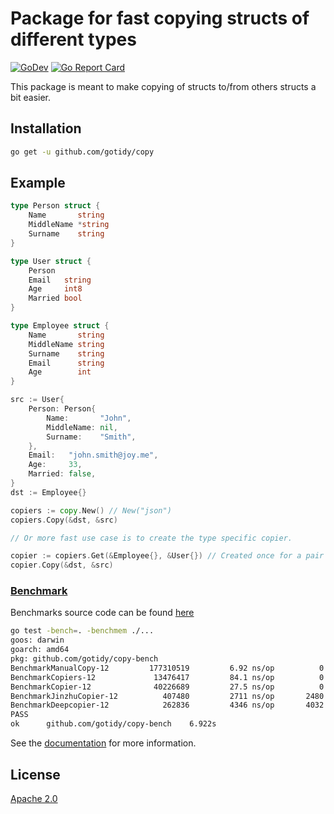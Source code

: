 # Package for fast copying structs of different types

[![GoDev](https://img.shields.io/static/v1?label=godev&message=reference&color=00add8)][godev] [![Go Report Card](https://goreportcard.com/badge/github.com/gotidy/copy)][goreport]

[godev]: https://pkg.go.dev/github.com/gotidy/copy
[goreport]: https://goreportcard.com/report/github.com/gotidy/copy

This package is meant to make copying of structs to/from others structs a bit easier.

## Installation

```sh
go get -u github.com/gotidy/copy
```

## Example

```go
type Person struct {
    Name       string
    MiddleName *string
    Surname    string
}

type User struct {
    Person
    Email   string
    Age     int8
    Married bool
}

type Employee struct {
    Name       string
    MiddleName string
    Surname    string
    Email      string
    Age        int
}

src := User{
    Person: Person{
        Name:       "John",
        MiddleName: nil,
        Surname:    "Smith",
    },
    Email:   "john.smith@joy.me",
    Age:     33,
    Married: false,
}
dst := Employee{}

copiers := copy.New() // New("json")
copiers.Copy(&dst, &src)

// Or more fast use case is to create the type specific copier.

copier := copiers.Get(&Employee{}, &User{}) // Created once for a pair of types.
copier.Copy(&dst, &src)

```

### [Benchmark](https://github.com/gotidy/copy-bench)

Benchmarks source code can be found [here](https://github.com/gotidy/copy-bench)

```sh
go test -bench=. -benchmem ./...
goos: darwin
goarch: amd64
pkg: github.com/gotidy/copy-bench
BenchmarkManualCopy-12         177310519         6.92 ns/op          0 B/op        0 allocs/op
BenchmarkCopiers-12             13476417         84.1 ns/op          0 B/op        0 allocs/op
BenchmarkCopier-12              40226689         27.5 ns/op          0 B/op        0 allocs/op
BenchmarkJinzhuCopier-12          407480         2711 ns/op       2480 B/op       34 allocs/op
BenchmarkDeepcopier-12            262836         4346 ns/op       4032 B/op       73 allocs/op
PASS
ok      github.com/gotidy/copy-bench    6.922s
```

See the [documentation][godev] for more information.

## License

[Apache 2.0](https://github.com/gotidy/copy/blob/master/LICENSE)
